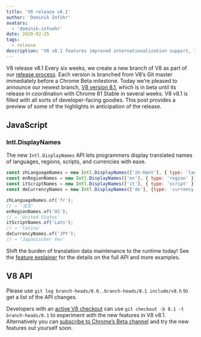 ```yaml
---
title: 'V8 release v8.1'
author: 'Dominik Inführ'
avatars:
  - 'dominik-infuehr'
date: 2020-02-25
tags:
  - release
description: 'V8 v8.1 features improved internationalization support, Intl.DisplayNames.'
---
```


V8 release v8.1
Every six weeks, we create a new branch of V8 as part of our [release process](https://v8.dev/docs/release-process). Each version is branched from V8’s Git master immediately before a Chrome Beta milestone. Today we’re pleased to announce our newest branch, [V8 version 8.1](https://chromium.googlesource.com/v8/v8.git/+log/branch-heads/8.1), which is in beta until its release in coordination with Chrome 81 Stable in several weeks. V8 v8.1 is filled with all sorts of developer-facing goodies. This post provides a preview of some of the highlights in anticipation of the release.

## JavaScript

### Intl.DisplayNames

The new `Intl.DisplayNames` API lets programmers display translated names of languages, regions, scripts, and currencies with ease.

```js
const zhLanguageNames = new Intl.DisplayNames(['zh-Hant'], { type: 'language' });
const enRegionNames = new Intl.DisplayNames(['en'], { type: 'region' });
const itScriptNames = new Intl.DisplayNames(['it'], { type: 'script' });
const deCurrencyNames = new Intl.DisplayNames(['de'], {type: 'currency'});

zhLanguageNames.of('fr');
// → '法文'
enRegionNames.of('US');
// → 'United States'
itScriptNames.of('Latn');
// → 'latino'
deCurrencyNames.of('JPY');
// → 'Japanischer Yen'
```

Shift the burden of translation data maintenance to the runtime today! See the [feature explainer](https://v8.dev/features/intl-displaynames) for the details on the full API and more examples.

## V8 API

Please use `git log branch-heads/8.0..branch-heads/8.1 include/v8.h` to get a list of the API changes.

Developers with an [active V8 checkout](/docs/source-code#using-git) can use `git checkout -b 8.1 -t branch-heads/8.1` to experiment with the new features in V8 v8.1. Alternatively you can [subscribe to Chrome’s Beta channel](https://www.google.com/chrome/browser/beta.html) and try the new features out yourself soon.
